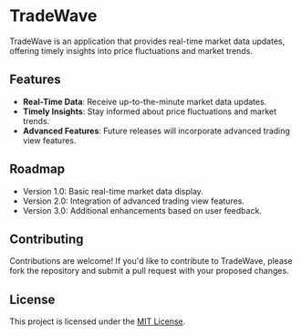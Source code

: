 # TradeWave

TradeWave is an application that provides real-time market data updates, offering timely insights into price fluctuations and market trends.

## Features

- **Real-Time Data**: Receive up-to-the-minute market data updates.
- **Timely Insights**: Stay informed about price fluctuations and market trends.
- **Advanced Features**: Future releases will incorporate advanced trading view features.

## Roadmap

- Version 1.0: Basic real-time market data display.
- Version 2.0: Integration of advanced trading view features.
- Version 3.0: Additional enhancements based on user feedback.

## Contributing

Contributions are welcome! If you'd like to contribute to TradeWave, please fork the repository and submit a pull request with your proposed changes.

## License

This project is licensed under the [MIT License](LICENSE).
